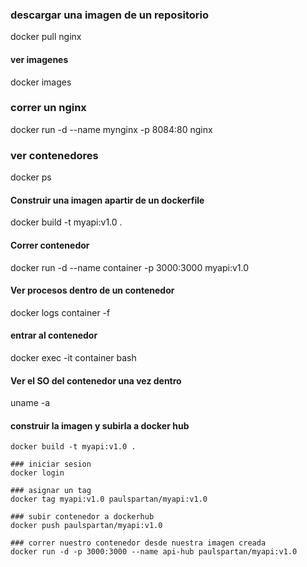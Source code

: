 ### descargar una imagen de un repositorio

docker pull nginx

#### ver imagenes

docker images

### correr un nginx

docker run -d --name mynginx -p 8084:80 nginx

### ver contenedores

docker ps

#### Construir una imagen apartir de un dockerfile

docker build -t myapi:v1.0 .

#### Correr contenedor

docker run -d --name container -p 3000:3000 myapi:v1.0

#### Ver procesos dentro de un contenedor

docker logs container -f

#### entrar al contenedor

docker exec -it container bash

#### Ver el SO del contenedor una vez dentro

uname -a

#### construir la imagen y subirla a docker hub

```
docker build -t myapi:v1.0 .

### iniciar sesion
docker login

### asignar un tag
docker tag myapi:v1.0 paulspartan/myapi:v1.0

### subir contenedor a dockerhub
docker push paulspartan/myapi:v1.0

### correr nuestro contenedor desde nuestra imagen creada
docker run -d -p 3000:3000 --name api-hub paulspartan/myapi:v1.0

```
